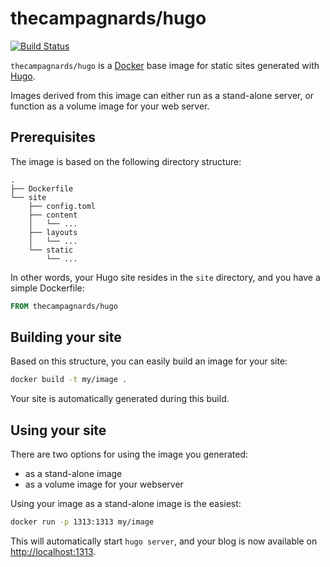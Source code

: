 thecampagnards/hugo
==============

[![Build Status](https://travis-ci.org/thecampagnards/docker-hugo.svg?branch=master)](https://travis-ci.org/thecampagnards/docker-hugo)

`thecampagnards/hugo` is a [Docker](https://cloud.docker.com/repository/registry-1.docker.io/thecampagnards/hugo) base image for static sites generated with [Hugo](http://gohugo.io).

Images derived from this image can either run as a stand-alone server, or function as a volume image for your web server.

Prerequisites
-------------

The image is based on the following directory structure:

	.
	├── Dockerfile
	└── site
	    ├── config.toml
	    ├── content
	    │   └── ...
	    ├── layouts
	    │   └── ...
	    └── static
	        └── ...

In other words, your Hugo site resides in the `site` directory, and you have a simple Dockerfile:

```dockerfile
FROM thecampagnards/hugo
```

Building your site
------------------

Based on this structure, you can easily build an image for your site:

```sh
docker build -t my/image .
```

Your site is automatically generated during this build.

Using your site
---------------

There are two options for using the image you generated:

- as a stand-alone image
- as a volume image for your webserver

Using your image as a stand-alone image is the easiest:

```sh
docker run -p 1313:1313 my/image
```

This will automatically start `hugo server`, and your blog is now available on <http://localhost:1313>.